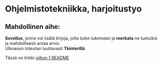 # Ohjelmistotekniikka, harjoitustyo

## Mahdollinen aihe:

**Sovellus**, jonne voi lisätä kirjoja, joita tulee *lukemaan* ja **merkata** ne luetuiksi ja mahdollisesti antaa arvio.  
Ulkoasun toteutan luultavasti **Tkinterillä**.

Tässä on linkki [viikon 1 README](https://github.com/Iltsukka/ot-harjoitusty/blob/main/laskarit/viikko1.md)
